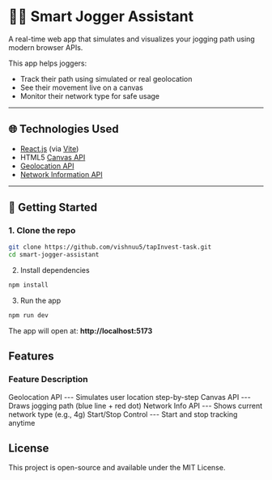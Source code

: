 # 🏃‍♀️ Smart Jogger Assistant

A real-time web app that simulates and visualizes your jogging path using modern browser APIs.

This app helps joggers:

- Track their path using simulated or real geolocation
- See their movement live on a canvas
- Monitor their network type for safe usage

---

## 🌐 Technologies Used

- [React.js](https://reactjs.org/) (via [Vite](https://vitejs.dev/))
- HTML5 [Canvas API](https://developer.mozilla.org/en-US/docs/Web/API/Canvas_API)
- [Geolocation API](https://developer.mozilla.org/en-US/docs/Web/API/Geolocation_API)
- [Network Information API](https://developer.mozilla.org/en-US/docs/Web/API/Network_Information_API)

---

## 🚀 Getting Started

### 1. Clone the repo

```bash
git clone https://github.com/vishnuu5/tapInvest-task.git
cd smart-jogger-assistant
```

2. Install dependencies

```bash
npm install
```

3. Run the app

```bash
npm run dev
```

The app will open at: **http://localhost:5173**

## Features

### Feature Description

Geolocation API --- Simulates user location step-by-step
Canvas API --- Draws jogging path (blue line + red dot)
Network Info API --- Shows current network type (e.g., 4g)
Start/Stop Control --- Start and stop tracking anytime

## License

This project is open-source and available under the MIT License.

